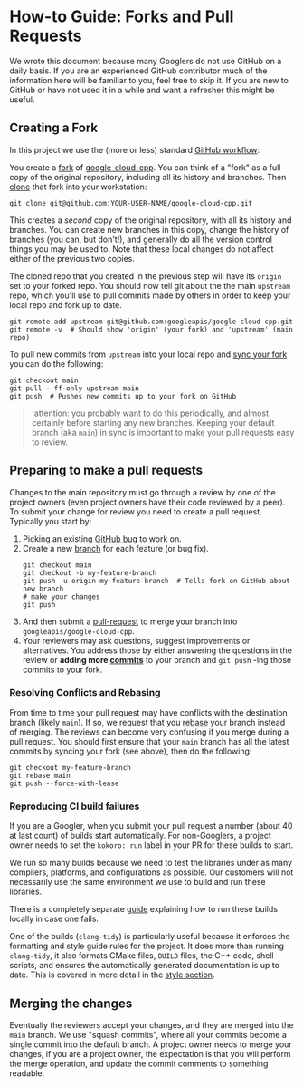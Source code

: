 # How-to Guide: Forks and Pull Requests

We wrote this document because many Googlers do not use GitHub on a daily basis.
If you are an experienced GitHub contributor much of the information here will
be familiar to you, feel free to skip it. If you are new to GitHub or have not
used it in a while and want a refresher this might be useful.

## Creating a Fork

In this project we use the (more or less) standard
[GitHub workflow][workflow-link]:

You create a [fork][fork-link] of [google-cloud-cpp][repo-link]. You can think
of a "fork" as a full copy of the original repository, including all its history
and branches. Then [clone][about-clone] that fork into your workstation:
```console
git clone git@github.com:YOUR-USER-NAME/google-cloud-cpp.git
```

This creates a *second* copy of the original repository, with all its history
and branches. You can create new branches in this copy, change the history of
branches (you can, but don't!), and generally do all the version control things
you may be used to. Note that these local changes do not affect either of the
previous two copies.

The cloned repo that you created in the previous step will have its `origin`
set to your forked repo. You should now tell git about the the main
`upstream` repo, which you'll use to pull commits made by others in order to
keep your local repo and fork up to date.

```console
git remote add upstream git@github.com:googleapis/google-cloud-cpp.git
git remote -v  # Should show 'origin' (your fork) and 'upstream' (main repo)
```


To pull new commits from `upstream` into your local repo and
[sync your fork][syncing-a-fork] you can do the following:

```console
git checkout main
git pull --ff-only upstream main
git push  # Pushes new commits up to your fork on GitHub
```

> :attention: you probably want to do this periodically, and almost certainly
> before starting any new branches. Keeping your default branch (aka `main`)
> in sync is important to make your pull requests easy to review.

## Preparing to make a pull requests

Changes to the main repository must go through a review by one of the project
owners (even project owners have their code reviewed by a peer). To submit your
change for review you need to create a pull request. Typically you start by:

1. Picking an existing [GitHub bug][mastering-issues] to work on.
1. Create a new [branch][about-branches] for each feature (or bug fix).
   ```console
   git checkout main
   git checkout -b my-feature-branch
   git push -u origin my-feature-branch  # Tells fork on GitHub about new branch
   # make your changes
   git push
   ```
1. And then submit a [pull-request][about-pull-requests] to merge your branch
   into `googleapis/google-cloud-cpp`.
1. Your reviewers may ask questions, suggest improvements or alternatives. You
   address those by either answering the questions in the review or
   **adding more [commits][about-commits]** to your branch and `git push` -ing
   those commits to your fork.

### Resolving Conflicts and Rebasing

From time to time your pull request may have conflicts with the destination
branch (likely `main`). If so, we request that you [rebase][about-rebase]
your branch instead of merging. The reviews can become very confusing if you
merge during a pull request. You should first ensure that your `main`
branch has all the latest commits by syncing your fork (see above), then do
the following:

```shell
git checkout my-feature-branch
git rebase main
git push --force-with-lease
```

### Reproducing CI build failures

If you are a Googler, when you submit your pull request a number (about 40 at
last count) of builds start automatically. For non-Googlers, a project owner
needs to set the `kokoro: run` label in your PR for these builds to start.

We run so many builds because we need to test the libraries under as many
compilers, platforms, and configurations as possible. Our customers will not
necessarily use the same environment we use to build and run these libraries.

There is a completely separate [guide](howto-guide-running-ci-builds-locally.md)
explaining how to run these builds locally in case one fails.

One of the builds (`clang-tidy`) is particularly useful because it enforces the
formatting and style guide rules for the project. It does more than running
`clang-tidy`, it also formats CMake files, `BUILD` files, the C++ code, shell
scripts, and ensures the automatically generated documentation is up to date.
This is covered in more detail in the [style section](README.md#style).

## Merging the changes

Eventually the reviewers accept your changes, and they are merged into the
`main` branch. We use "squash commits", where all your commits become a single
commit into the default branch. A project owner needs to merge your changes,
if you are a project owner, the expectation is that you will perform the merge
operation, and update the commit comments to something readable.

[workflow-link]: https://guides.github.com/introduction/flow/
[fork-link]: https://guides.github.com/activities/forking/
[repo-link]: https://github.com/googleapis/google-cloud-cpp.git
[mastering-issues]: https://guides.github.com/features/issues/
[about-clone]: https://help.github.com/articles/cloning-a-repository/
[about-branches]: https://help.github.com/articles/about-branches/
[about-pull-requests]: https://help.github.com/articles/about-pull-requests/
[about-commits]: https://help.github.com/desktop/guides/contributing-to-projects/committing-and-reviewing-changes-to-your-project/#about-commits
[about-rebase]: https://help.github.com/articles/about-git-rebase/
[syncing-a-fork]: https://help.github.com/articles/syncing-a-fork/
